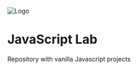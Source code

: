 
![Logo](.img/logo-no-background.png)


# JavaScript Lab

Repository with vanilla Javascript projects

